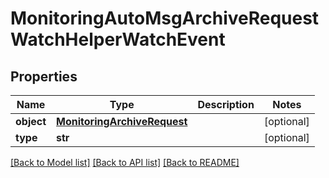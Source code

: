 # MonitoringAutoMsgArchiveRequestWatchHelperWatchEvent

## Properties
Name | Type | Description | Notes
------------ | ------------- | ------------- | -------------
**object** | [**MonitoringArchiveRequest**](MonitoringArchiveRequest.md) |  | [optional] 
**type** | **str** |  | [optional] 

[[Back to Model list]](../README.md#documentation-for-models) [[Back to API list]](../README.md#documentation-for-api-endpoints) [[Back to README]](../README.md)



